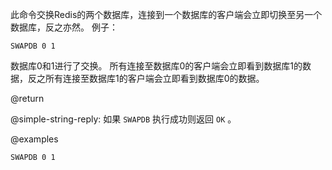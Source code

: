 此命令交换Redis的两个数据库，连接到一个数据库的客户端会立即切换至另一个数据库，反之亦然。
例子：

    SWAPDB 0 1

数据库0和1进行了交换。
所有连接至数据库0的客户端会立即看到数据库1的数据，反之所有连接至数据库1的客户端会立即看到数据库0的数据。

@return

@simple-string-reply: 如果 `SWAPDB` 执行成功则返回 `OK` 。

@examples

```cli
SWAPDB 0 1
```
